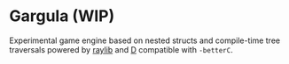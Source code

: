 # Gargula (WIP)
Experimental game engine based on nested structs and compile-time tree traversals
powered by [raylib](https://www.raylib.com/) and [D](https://dlang.org)
compatible with `-betterC`.
